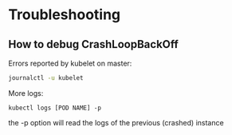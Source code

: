 # Troubleshooting

## How to debug CrashLoopBackOff

Errors reported by kubelet on master:

```bash
journalctl -u kubelet
```

More logs:

```
kubectl logs [POD NAME] -p
```

the -p option will read the logs of the previous (crashed) instance
